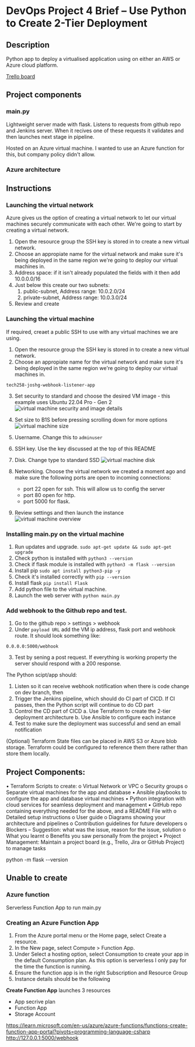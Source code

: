 # DevOps Project 4 Brief – Use Python to Create 2-Tier Deployment

## Description

Python app to deploy a virtualised application using on either an AWS or Azure cloud platform.


[Trello board](https://trello.com/invite/b/66979dd34ef978b944fec84f/ATTI3d27e0656fd0ed093fe31c8a9c4fc8d1F306E3CD/devops-project-4-brief-use-python-to-create-2-tier-deployment)

## Project components

### main.py

Lightweight server made with flask. Listens to requests from github repo and Jenkins server. When it recives one of these requests it validates and then launches next stage in pipeline.

Hosted on an Azure virtual machine. I wanted to use an Azure function for this, but company policy didn't allow.

### Azure architecture



## Instructions

### Launching the virtual network
Azure gives us the option of creating a virtual network to let our virtual machines securely communicate with each other. We're going to start by creating a virtual network.

1) Open the resource group the SSH key is stored in to create a new virtual network.
2) Choose an appropiate name for the virtual network and make sure it's being deployed in the same region we're going to deploy our virtual machines in.
3) Address space: if it isn't already populated the fields with it then add 10.0.0.0/16
4) Just below this create our two subnets:
   1)  public-subnet, Address range: 10.0.2.0/24
   2)  private-subnet, Address range: 10.0.3.0/24
5) Review and create


### Launching the virtual machine
If required, creaet a public SSH to use with any virtual machines we are using.

1) Open the resource group the SSH key is stored in to create a new virtual network.
2) Choose an appropiate name for the virtual network and make sure it's being deployed in the same region we're going to deploy our virtual machines in.
```
tech258-joshg-webhook-listener-app

```
3) Set security to standard and choose the desired VM image - this example uses Ubuntu 22.04 Pro - Gen 2
   ![virtual machine security and image details](./images/azure_security_image.png)
4) Set size to B1S before pressing scrolling down for more options
   ![virtual machine size](./images/azure_size.png)
5) Username. Change this to `adminuser`
   
6) SSH key. Use the key discussed at the top of this README
7) Disk. Change type to standard SSD
   ![virtual machine disk](./images/azure_disk.png)
8) Networking. Choose the virtual network we created a moment ago and make sure the following ports are open to incoming connections:
     - port 22 open for ssh. This will allow us to config the server
     - port 80 open for http.
     - port 5000 for flask.
9)  Review settings and then launch the instance
    ![virtual machine overview](./images/azure_vm_overview.png)


### Installing main.py on the virtual machine
1) Run updates and upgrade.
    `sudo apt-get update && sudo apt-get upgrade`
2) Check python is installed with `python3 --version`
3) Check if flask module is installed with `python3 -m flask --version`
4) Install pip `sudo apt install python3-pip -y`
5) Check it's installed correctly with `pip --version`
6) Install flask `pip install Flask`
7) Add python file to the virtual machine. 
8) Launch the web server with `python main.py`


### Add webhook to the Github repo and test.
1) Go to the github repo > settings > webhook
2) Under `payload URL` add the VM ip address, flask port and webhook route. It should look something like:
```
0.0.0.0:5000/webhook
```
3) Test by sening a post request. If everything is working property the server should respond with a 200 response.




The Python scipt/app should:
1.	Listen so it can receive webhook notification when there is code change on dev branch, then
2.	Trigger the Jenkins pipeline, which should do CI part of CICD. If CI passes, then the Python script will continue to do CD part
3.	Control the CD part of CICD
a.	Use Terraform to create the 2-tier deployment architecture
b.	Use Ansible to configure each instance
4.	Test to make sure the deployment was successful and send an email notification

(Optional) Terraform State files can be placed in AWS S3 or Azure blob storage. Terraform could be configured to reference them there rather than store them locally.

## Project Components:
•	Terraform Scripts to create: 
o	Virtual Network or VPC
o	Security groups 
o	Separate virtual machines for the app and database
•	Ansible playbooks to configure the app and database virtual machines
•	Python integration with cloud services for seamless deployment and management
•	GitHub repo containing everything needed for the above, and a README File with
o	Detailed setup instructions
o	User guide 
o	Diagrams showing your architecture and pipelines
o	Contribution guidelines for future developers
o	Blockers – Suggestion: what was the issue, reason for the issue, solution
o	What you learnt
o	Benefits you saw personally from the project
•	Project Management: Maintain a project board (e.g., Trello, Jira or GitHub Project) to manage tasks

python -m flask --version



























## Unable to create

### Azure function

Serverless Function App to run main.py

### Creating an Azure Function App

1) From the Azure portal menu or the Home page, select Create a resource.
2) In the New page, select Compute > Function App.
3) Under Select a hosting option, select Consumption to create your app in the default Consumption plan. 
    As this option is serverless I only pay for the time the function is running.
4) Ensure the function app is in the right Subscription and Resource Group
5) Instance details should be the following

**Create Function App** launches 3 resources
- App secrive plan
- Function App
- Storage Account



https://learn.microsoft.com/en-us/azure/azure-functions/functions-create-function-app-portal?pivots=programming-language-csharp
http://127.0.0.1:5000/webhook